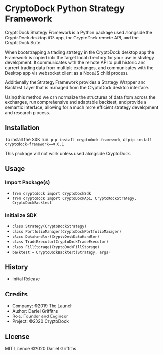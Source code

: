 # CryptoDock Python Strategy Framework

CryptoDock Strategy Framework is a Python package used alongside the CryptoDock desktop iOS app, the CryptoDock remote API, and the CryptoDock Suite.

When bootstrapping a trading strategy in the CryptoDock desktop app the Framework is copied into the target local directory for your use in strategy development. It communicates with the remote API to pull historic and current trading data from multiple exchanges, and communicates with the Desktop app via websocket client as a NodeJS child process.

Additionally the Strategy Framework provides a Strategy Wrapper and Backtest Layer that is managed from the CryptoDock desktop interface.

Using this method we can normalize the structures of data from across the exchanges, run comprehensive and adaptable backtest, and provide a semantic interface, allowing for a much more efficient strategy development and research process.

## Installation

To install the SDK run: `pip install cryptodock-framework`, or `pip install cryptodock-framework==0.0.1`

This package will not work unless used alongside CryptoDock.

## Usage

### Import Package(s)

- `from cryptodock import CryptoDockSdk`
- `from cryptodock import CryptoDockApi, CryptoDockStrategy, CryptoDockBacktest`

### Initialize SDK

- `class Strategy(CryptoDockStrategy)`
- `class PortfolioManager(CryptoDockPortfolioManager)`
- `class DataHandler(CryptoDockDataHandler)`
- `class TradeExecutor(CryptoDockTradeExecutor)`
- `class FillStorage(CryptoDockFillStorage)`
- `backtest = CryptoDockBacktest(Strategy, args)`

## History

- Initial Release

## Credits

- Company: ©2019 The Launch
- Author: Daniel Griffiths
- Role: Founder and Engineer
- Project: ©2020 CryptoDock

## License

MIT Licence ©2020 Daniel Griffiths
